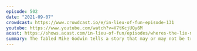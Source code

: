 ```yaml
---
episode: 502
date: "2021-09-07"
crowdcast: https://www.crowdcast.io/e/in-lieu-of-fun-episode-131
youtube: https://www.youtube.com/watch?v=V7tKcjUQy6M
acast: https://shows.acast.com/in-lieu-of-fun/episodes/wheres-the-lie-mike-godwin
summary: The fabled Mike Godwin tells a story that may or may not be true
---
```

